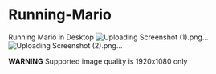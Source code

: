 # Running-Mario
Running Mario in Desktop
![Uploading Screenshot (1).png…]()
![Uploading Screenshot (2).png…]()

**WARNING**
Supported image quality is 1920x1080 only
